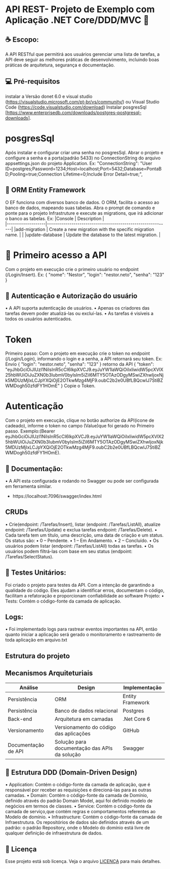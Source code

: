 # API REST- Projeto de Exemplo com Aplicação .NET Core/DDD/MVC 📜

## ☕ Escopo: 
A API RESTful que permitirá aos usuários gerenciar uma lista de tarefas, a API deve seguir as melhores práticas de desenvolvimento, incluindo boas práticas de arquitetura, segurança e documentação. 

## 💻 Pré-requisitos
instalar a Versão donet 6.0 e visual studio (https://visualstudio.microsoft.com/pt-br/vs/community/) ou Visual Studio Code (https://code.visualstudio.com/download)
Instalar posgresSql [https://www.enterprisedb.com/downloads/postgres-postgresql-downloads].

# posgresSql 
Após instalar e configurar criar uma senha no posgresSql. 
Abrar o projeto e configure a senha e a porta(padrão 5433) no ConnectionString do arquivo appsettings.json do projeto Application.
Ex: "ConnectionString": "User ID=postgres;Password=1234;Host=localhost;Port=5432;Database=PontaBD;Pooling=true;Connection Lifetime=0;Include Error Detail=true;",
## 📝 ORM Entity Framework 
O EF funciona com diversos banco de dados. O ORM, facilita o acesso ao banco de dados, mapeando suas tabelas.
Abra o prompt de comando e ponte para o projeto Infrastruture e execute as migrations, que irá adicionar o banco as tabelas.
Ex:
|Console            |	Description                                              |	
|-------------------|------------------------------------------------------------|
|add-migration      |	Create a new migration with the specific migration name. |	                                  | 
|update-database    |	Update the database to the latest migration.             | 


# 🚀 Primeiro acesso a API
Com o projeto em execução crie o primeiro usuário no endpoint (/Login/Insert).
Ex: 
{
  "nome": "Nestor",
  "login": "nestor.neto",
  "senha": "123"
}
## 🚀 Autenticação e Autorização do usuário
•	A API suporta autenticação de usuários. 
•	Apenas os criadores das tarefas devem poder atualizá-las ou excluí-las. 
•	As tarefas é visíveis a todos os usuários autenticados.
# Token
 Primeiro passo: Com o projeto em execução crie o token no endpoint (/Login/Login), informando o login e a senha, a API retornará seu token.
Ex: 
Envio
{
  "login": "nestor.neto",
  "senha": "123"
}
retorno da API
{
  "token": "eyJhbGciOiJIUzI1NiIsInR5cCI6IkpXVCJ9.eyJuYW1laWQiOiIxIiwidW5pcXVlX25hbWUiOiJuZXN0b3IubmV0byIsIm5iZiI6MTY5OTAzODgyMSwiZXhwIjoxNjk5MDUzMjIxLCJpYXQiOjE2OTkwMzg4MjF9.oubC2b2e0UBfLBQcwIJ7StiBZWMDogh50zfdFY1HOmE"
}
Copie o Token.
# Autenticação
Com o projeto em execução, clique no botão authorize da API(icone de cadeado), informe o token no campo (Value)que foi gerado no Primeiro passo. 
Exemplo:(Bearer eyJhbGciOiJIUzI1NiIsInR5cCI6IkpXVCJ9.eyJuYW1laWQiOiIxIiwidW5pcXVlX25hbWUiOiJuZXN0b3IubmV0byIsIm5iZiI6MTY5OTAzODgyMSwiZXhwIjoxNjk5MDUzMjIxLCJpYXQiOjE2OTkwMzg4MjF9.oubC2b2e0UBfLBQcwIJ7StiBZWMDogh50zfdFY1HOmE).

## 📝 Documentação: 
•	A API esta configurada e rodando no Swagger ou pode ser configurada em ferramenta similar. 
* https://localhost:7096/swagger/index.html

## CRUDs 
•	Crie(endpoint: /Tarefas/Insert), listar (endpoint: /Tarefas/ListAll), atualize endpoint: /Tarefas/Update) e exclua tarefas endpoint: /Tarefas/Delete). 
•	Cada tarefa tem um título, uma descrição, uma data de criação e um status.
Os status são:
	• 0 – Pendente.
	• 1 – Em Andamento.
	• 2 – Concluído.
•	Os usuários podem listar (endpoint: /Tarefas/ListAll) todas as tarefas.
•	Os usuários podem filtrá-las com base em seu status (endpoint: /Tarefas/SelectStatus). 


## 🚀 Testes Unitários: 
Foi criado o projeto para testes da API. Com a intenção de garantindo a qualidade do código. Eles ajudam a identificar erros, documentam o código, facilitam a refatoração e proporcionam confiabilidade ao software
Projeto:
•	Tests: Contém o código-fonte da camada de aplicação.

## Logs: 
•	Foi implementado logs para rastrear eventos importantes na API, então quanto iniciar a aplicação será gerado o monitoramento e rastreamento de toda aplicação em arquivo.txt


## Estrutura do projeto

## Mecanismos Arquiteturiais

|Análise            |	Design                                |	Implementação      |
|-------------------|-----------------------------------------|------------------|
|Persistência       |	ORM	                                  | Entity Framework   |
|Persistência       |	Banco de dados relacional             | Postgres           |
|Back-end	        |  Arquitetura em camadas                 |	.Net Core 6        |
|Versionamento      |	Versionamento do código das aplicações|	GitHub             |
|Documentação de API|Solução para documentação das APIs da solução|	    Swagger  |

## 📝 Estrutura DDD (Domain-Driven Design)

•	Application: Contém o código-fonte da camada de aplicação, que é responsável por receber as requisições e direcioná-las para as outras camadas.
•	Domain: Contém o código-fonte da camada de Domínio, definido através do padrão Domain Model, aqui foi definido modelo de negócios em termos de classes.
•	Service: Contém o código-fonte da camada de serviço,que contém regras e comportamentos referentes ao Modelo de domínio.
•	Infrastructure: Contém o código-fonte da camada de Infraestrutura. Os repositórios de dados são definidos através de um padrão: o padrão Repository, onde o Modelo do domínio está livre de qualquer definição de infraestrutura de dados.


## 📝 Licença

Esse projeto está sob licença. Veja o arquivo [LICENÇA](LICENSE.md) para mais detalhes.